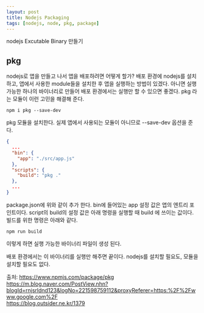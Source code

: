 ```yaml
---
layout: post
title: Nodejs Packaging
tags: [nodejs, node, pkg, package]
---
```


nodejs Excutable Binary 만들기

## pkg
nodejs로 앱을 만들고 나서 앱을 배포하려면 어떻게 할가? 배포 환경에 nodejs를 설치하고, 앱에서 사용한 module들을 설치한 후 앱을 실행하는 방법이 있겠다. 아니면 실행 가능한 하나의 바이너리로 만들어 배포 환경에서는 실행만 할 수 있으면 좋겠다. pkg 라는 모듈이 이런 고민을 해결해 준다.

```
npm i pkg --save-dev
```
pkg 모듈을 설치한다. 실제 앱에서 사용되는 모듈이 아니므로 --save-dev 옵션을 준다.

```json
{
  ...
  "bin": {
    "app": "./src/app.js"
  },
  "scripts": {
    "build": "pkg ."
  },
  ...
}
```

package.json에  위와 같이 추가 한다. bin에 들어있는  app 설정 값은 앱의 엔트리 포인트이다. script의 build의 설정 값은 아래 명령을 실행할 때 build 에 쓰이는 값이다. 빌드를 위한 명령은 아래와 같다.
```
npm run build
```
이렇게 하면 실행 가능한 바이너리 파일이 생성 된다.

배포 환경에서는 이 바이너리를 실행만 해주면 끝이다. nodejs를 설치할 필요도, 모듈을 설치할 필요도 없다.


출처: https://www.npmjs.com/package/pkg  
https://m.blog.naver.com/PostView.nhn?blogId=rnjsrldnd123&logNo=221598759112&proxyReferer=https:%2F%2Fwww.google.com%2F  
https://blog.outsider.ne.kr/1379  
